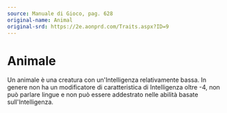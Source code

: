 ```yaml
---
source: Manuale di Gioco, pag. 628
original-name: Animal
original-srd: https://2e.aonprd.com/Traits.aspx?ID=9
---
```


# Animale

Un animale è una creatura con un'Intelligenza relativamente bassa. In genere non
ha un modificatore di caratteristica di Intelligenza oltre -4, non può parlare
lingue e non può essere addestrato nelle abilità basate sull'Intelligenza.
